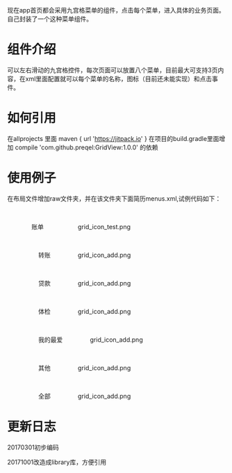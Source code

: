 现在app首页都会采用九宫格菜单的组件，点击每个菜单，进入具体的业务页面。自己封装了一个这种菜单组件。
# 组件介绍
可以左右滑动的九宫格控件，每次页面可以放置八个菜单，目前最大可支持3页内容，在xml里面配置就可以每个菜单的名称，图标（目前还未能实现）和点击事件。
# 如何引用
在allprojects 里面 maven { url 'https://jitpack.io' }
在项目的build.gradle里面增加 compile 'com.github.preqel:GridView:1.0.0' 的依赖
# 使用例子
在布局文件增加raw文件夹，并在该文件夹下面简历menus.xml,试例代码如下：
<?xml version="1.0" encoding="utf-8"?><menus    xmlns:android="http://schemas.android.com/apk/res/android">    <menu>    <name>账单</name>            <title>caidan1</title>        <img>grid_icon_test.png</img>    </menu>    <menu>        <name>转账</name>        <title>caidan2</title>        <img>grid_icon_add.png</img>    </menu>    <menu>        <name>贷款</name>        <title>caidan3</title>        <img>grid_icon_add.png</img>    </menu>    <menu>        <name>体检</name>        <title>caidan4</title>        <img>grid_icon_add.png</img>    </menu>    <menu>        <name>我的最爱</name>        <title>caidan4</title>        <img>grid_icon_add.png</img>    </menu>    <menu>        <name>其他</name>        <title>caidan4</title>        <img>grid_icon_add.png</img>    </menu>    <menu>        <name>全部</name>        <title>caidan4</title>        <img>grid_icon_add.png</img>    </menu></menus>


# 更新日志
20170301初步编码

20171001改造成library库，方便引用
